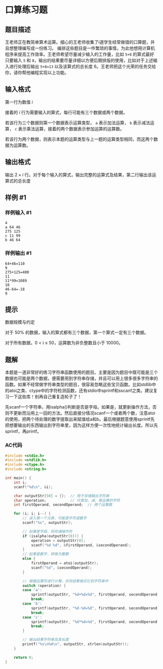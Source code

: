 # 口算练习题

## 题目描述

王老师正在教简单算术运算。细心的王老师收集了i道学生经常做错的口算题，并且想整理编写成一份练习。 编排这些题目是一件繁琐的事情，为此他想用计算机程序来提高工作效率。王老师希望尽量减少输入的工作量，比如 $\texttt{5+8}$ 的算式最好只要输入 $\texttt 5$ 和 $\texttt 8$，输出的结果要尽量详细以方便后期排版的使用，比如对于上述输入进行处理后输出 $\texttt{5+8=13}$ 以及该算式的总长度 $6$。王老师把这个光荣的任务交给你，请你帮他编程实现以上功能。

## 输入格式

第一行为数值 $i$

接着的 $i$ 行为需要输入的算式，每行可能有三个数据或两个数据。

若该行为三个数据则第一个数据表示运算类型， $\texttt a$ 表示加法运算， $\texttt b$ 表示减法运算， $\texttt c$ 表示乘法运算，接着的两个数据表示参加运算的运算数。

若该行为两个数据，则表示本题的运算类型与上一题的运算类型相同，而这两个数据为运算数。

## 输出格式

输出 $2\times i$ 行。对于每个输入的算式，输出完整的运算式及结果，第二行输出该运算式的总长度

## 样例 #1

### 样例输入 #1

```
4
a 64 46
275 125
c 11 99
b 46 64
```

### 样例输出 #1

```
64+46=110
9
275+125=400
11
11*99=1089
10
46-64=-18
9
```

## 提示

数据规模与约定

对于 $50\%$ 的数据，输入的算式都有三个数据，第一个算式一定有三个数据。

对于所有数据，0 < i ≤ 50，运算数为非负整数且小于 $10000$。

## 题解

本题是一道非常好的练习字符串函数使用的题目。主要是因为题目中既可能是三个数据也可能是两个数据，便需要用到字符串存储，并且可以用上很多很多字符串的函数。如果不经常做字符串类型的题目，很容易忽略这些宝贝函数。比如stdlib中的atoi之类、ctype中的字符检测函数，还有stdio中sprintf和sscanf之类。建议复习一下这些库！别再自己重复造轮子了！

先scanf一个字符串，用isalpha()判断是否是字母。如果是，就更新操作方法，否则不更新而沿用上一回的方法。然后直接分情况scanf一个或者两个数，注意atoi的使用，把两个待处理的数字提取出来赋值给a和b。最后根据题意使用sprintf先把想要输出的东西输出到字符串里，因为这样方便一次性地统计输出长度。所以先sprintf，再printf。

### AC代码

```c
#include <stdio.h>
#include <stdlib.h>
#include <ctype.h>
#include <string.h>

int main() {
    int i;
    scanf("%d\n", &i);

    char outputStr[50] = {};  // 用于存储输出字符串
    char operation;           // 代表加、减、乘运算的字符
    int firstOperand, secondOperand;  // 两个运算数

    for (i; i; i--) {
        // 读入第一个元素，可能是字符或数字
        scanf("%s", outputStr);

        // 如果是字母，则存储操作符
        if (isalpha(outputStr[0])) {
            operation = outputStr[0];
            scanf("%d %d", &firstOperand, &secondOperand);
        }
        // 如果是数字，转换为整数
        else {
            firstOperand = atoi(outputStr);
            scanf("%d", &secondOperand);
        }

        // 根据运算符进行计算，并将结果格式化到字符串中
        switch (operation) {
        case 'a':
            sprintf(outputStr, "%d+%d=%d", firstOperand, secondOperand, firstOperand + secondOperand);
            break;
        case 'b':
            sprintf(outputStr, "%d-%d=%d", firstOperand, secondOperand, firstOperand - secondOperand);
            break;
        case 'c':
            sprintf(outputStr, "%d*%d=%d", firstOperand, secondOperand, firstOperand * secondOperand);
            break;
        }

        // 输出结果字符串及其长度
        printf("%s\n%d\n", outputStr, strlen(outputStr));
    }

    return 0;
}
```
